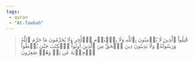```yaml
---
tags: 
 - quran 
 - "At-Tawbah"
---
```


> قَٰتِلُواْ ٱلَّذِينَ لَا يُؤۡمِنُونَ بِٱللَّهِ وَلَا بِٱلۡيَوۡمِ ٱلۡأٓخِرِ وَلَا يُحَرِّمُونَ مَا حَرَّمَ ٱللَّهُ وَرَسُولُهُۥ وَلَا يَدِينُونَ دِينَ ٱلۡحَقِّ مِنَ ٱلَّذِينَ أُوتُواْ ٱلۡكِتَٰبَ حَتَّىٰ يُعۡطُواْ ٱلۡجِزۡيَةَ عَن يَدٖ وَهُمۡ صَٰغِرُونَ
